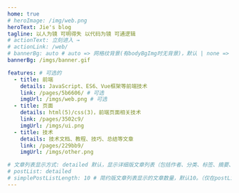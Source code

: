 ```yaml
---
home: true
# heroImage: /img/web.png
heroText: Jie's blog
tagline: 以人为镜 可明得失 以代码为镜 可通逻辑
# actionText: 立刻进入 →
# actionLink: /web/
# bannerBg: auto # auto => 网格纹背景(有bodyBgImg时无背景)，默认 | none => 无 | '大图地址' | background: 自定义背景样式       提示：如发现文本颜色不适应你的背景时可以到palette.styl修改$bannerTextColor变量
bannerBg: /imgs/banner.gif

features: # 可选的
  - title: 前端
    details: JavaScript、ES6、Vue框架等前端技术
    link: /pages/5b6606/ # 可选
    imgUrl: /imgs/web.png # 可选
  - title: 页面
    details: html(5)/css(3)，前端页面相关技术
    link: /pages/3502c9/
    imgUrl: /imgs/ui.png
  - title: 技术
    details: 技术文档、教程、技巧、总结等文章
    link: /pages/229bb9/
    imgUrl: /imgs/other.png

# 文章列表显示方式: detailed 默认，显示详细版文章列表（包括作者、分类、标签、摘要、分页等）| simple => 显示简约版文章列表（仅标题和日期）| none 不显示文章列表
# postList: detailed
# simplePostListLength: 10 # 简约版文章列表显示的文章数量，默认10。（仅在postList设置为simple时生效）
---
```

